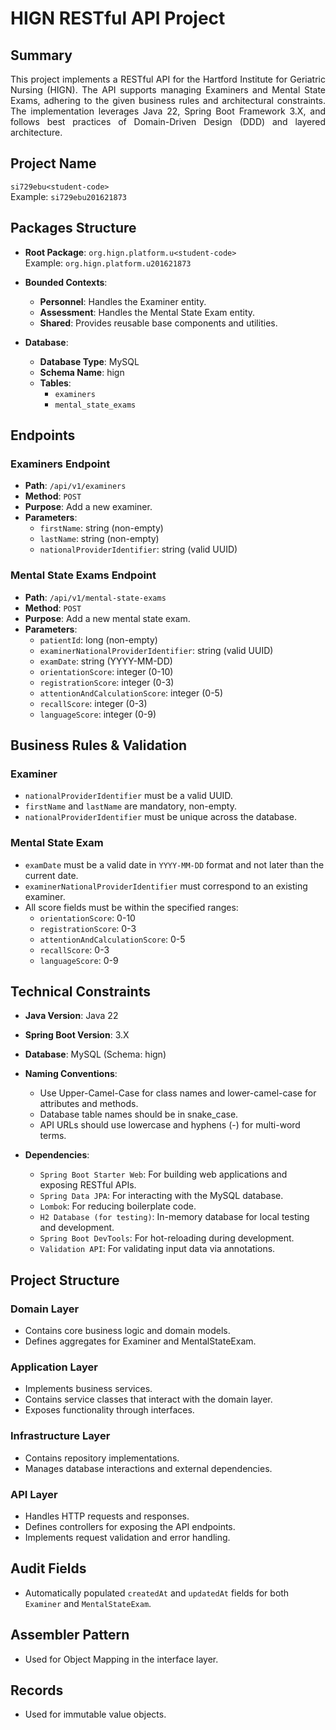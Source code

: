 # HIGN RESTful API Project

## Summary
<p align="justify">
 This project implements a RESTful API for the Hartford Institute for Geriatric Nursing (HIGN). The API supports managing Examiners and Mental State Exams, adhering to the given business rules and architectural constraints. The implementation leverages Java 22, Spring Boot Framework 3.X, and follows best practices of Domain-Driven Design (DDD) and layered architecture.
</p>

## Project Name
`si729ebu<student-code>`  
Example: `si729ebu201621873`

## Packages Structure
- **Root Package**: `org.hign.platform.u<student-code>`  
  Example: `org.hign.platform.u201621873`

- **Bounded Contexts**:
    - **Personnel**: Handles the Examiner entity.
    - **Assessment**: Handles the Mental State Exam entity.
    - **Shared**: Provides reusable base components and utilities.

- **Database**:
    - **Database Type**: MySQL
    - **Schema Name**: hign
    - **Tables**:
        - `examiners`
        - `mental_state_exams`

## Endpoints

### Examiners Endpoint
- **Path**: `/api/v1/examiners`
- **Method**: `POST`
- **Purpose**: Add a new examiner.
- **Parameters**:
    - `firstName`: string (non-empty)
    - `lastName`: string (non-empty)
    - `nationalProviderIdentifier`: string (valid UUID)

### Mental State Exams Endpoint
- **Path**: `/api/v1/mental-state-exams`
- **Method**: `POST`
- **Purpose**: Add a new mental state exam.
- **Parameters**:
    - `patientId`: long (non-empty)
    - `examinerNationalProviderIdentifier`: string (valid UUID)
    - `examDate`: string (YYYY-MM-DD)
    - `orientationScore`: integer (0-10)
    - `registrationScore`: integer (0-3)
    - `attentionAndCalculationScore`: integer (0-5)
    - `recallScore`: integer (0-3)
    - `languageScore`: integer (0-9)

## Business Rules & Validation

### Examiner
- `nationalProviderIdentifier` must be a valid UUID.
- `firstName` and `lastName` are mandatory, non-empty.
- `nationalProviderIdentifier` must be unique across the database.

### Mental State Exam
- `examDate` must be a valid date in `YYYY-MM-DD` format and not later than the current date.
- `examinerNationalProviderIdentifier` must correspond to an existing examiner.
- All score fields must be within the specified ranges:
    - `orientationScore`: 0-10
    - `registrationScore`: 0-3
    - `attentionAndCalculationScore`: 0-5
    - `recallScore`: 0-3
    - `languageScore`: 0-9

## Technical Constraints
- **Java Version**: Java 22
- **Spring Boot Version**: 3.X
- **Database**: MySQL (Schema: hign)
- **Naming Conventions**:
    - Use Upper-Camel-Case for class names and lower-camel-case for attributes and methods.
    - Database table names should be in snake_case.
    - API URLs should use lowercase and hyphens (-) for multi-word terms.

- **Dependencies**:
    - `Spring Boot Starter Web`: For building web applications and exposing RESTful APIs.
    - `Spring Data JPA`: For interacting with the MySQL database.
    - `Lombok`: For reducing boilerplate code.
    - `H2 Database (for testing)`: In-memory database for local testing and development.
    - `Spring Boot DevTools`: For hot-reloading during development.
    - `Validation API`: For validating input data via annotations.

## Project Structure

### Domain Layer
- Contains core business logic and domain models.
- Defines aggregates for Examiner and MentalStateExam.

### Application Layer
- Implements business services.
- Contains service classes that interact with the domain layer.
- Exposes functionality through interfaces.

### Infrastructure Layer
- Contains repository implementations.
- Manages database interactions and external dependencies.

### API Layer
- Handles HTTP requests and responses.
- Defines controllers for exposing the API endpoints.
- Implements request validation and error handling.

## Audit Fields
- Automatically populated `createdAt` and `updatedAt` fields for both `Examiner` and `MentalStateExam`.

## Assembler Pattern
- Used for Object Mapping in the interface layer.

## Records
- Used for immutable value objects.